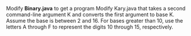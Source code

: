 Modify **Binary.java** to get a program Modify Kary.java that takes a second command-line argument K and converts the first argument to base K. Assume the base is between 2 and 16. For bases greater than 10, use the letters A through F to represent the digits 10 through 15, respectively.
